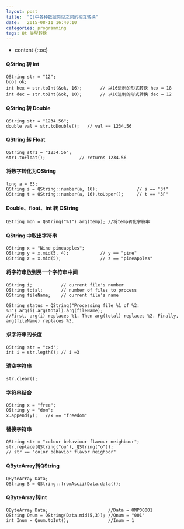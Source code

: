 ```yaml
---
layout: post
title:  "Qt中各种数据类型之间的相互转换"
date:   2015-08-11 16:40:10
categories: programming
tags: Qt 类型转换
---
```


* content
{:toc}


#### QString 转 int
    QString str = "12";  
    bool ok;  
    int hex = str.toInt(&ok, 16);       // 以16进制的形式转换 hex = 18  
    int dec = str.toInt(&ok, 10);       // 以10进制的形式转换 dec = 12  

#### QString 转 Double
    QString str = "1234.56";  
    double val = str.toDouble();   // val == 1234.56 

#### QString 转 Float
    QString str1 = "1234.56";  
    str1.toFloat();             // returns 1234.56  

#### 将数字转化为QString
    long a = 63;  
    QString s = QString::number(a, 16);               // s == "3f"  
    QString t = QString::number(a, 16).toUpper();     // t == "3F"  

#### Double、float、int 转 QString 
    QString mon = QString("%1").arg(temp); //将temp转化字符串

#### QString 中取出字符串 
    QString x = "Nine pineapples";  
    QString y = x.mid(5, 4);            // y == "pine"  
    QString z = x.mid(5);               // z == "pineapples"  

#### 将字符串放到另一个字符串中间
    QString i;           // current file's number  
    QString total;       // number of files to process  
    QString fileName;    // current file's name  
      
    QString status = QString("Processing file %1 of %2: %3").arg(i).arg(total).arg(fileName);  
    //First, arg(i) replaces %1. Then arg(total) replaces %2. Finally, arg(fileName) replaces %3.  

#### 求字符串的长度
    QString str = "cxd";  
    int i = str.legth(); // i =3 

#### 清空字符串
    str.clear(); 

#### 字符串结合 
    QString x = "free";  
    QString y = "dom";  
    x.append(y);   //x == "freedom"  

#### 替换字符串 
    QString str = "colour behaviour flavour neighbour";  
    str.replace(QString("ou"), QString("o"));  
    // str == "color behavior flavor neighbor" 

#### QByteArray转QString 
    QByteArray Data;
    QString S = QString::fromAscii(Data.data());

#### QByteArray转int
    QByteArray Data;                       //Data = ONP00001
    QString Qnum = QString(Data.mid(5,3)); //Qnum = "001"
    int Inum = Qnum.toInt();               //Inum = 1


